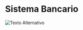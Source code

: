 # Sistema Bancario

![Texto Alternativo](https://th.bing.com/th/id/OIP.VF9j49EAPmKUUPYBfYNYLQHaEK?rs=1&pid=ImgDetMain)
